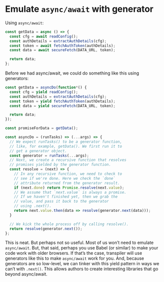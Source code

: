 # Emulate `async/await` with generator

Using `async/await`:
```js
const getData = async () => {
  const cfg = await readConfig();
  const authDetails = extractAuthDetails(cfg);
  const token = await fetchAuthToken(authDetails);
  const data = await secureFetch(DATA_URL, token);

  return data;
};
```

Before we had async/await, we could do something like this using generators:
```js
const getData = asyncDo(function*() {
  const cfg = yield readConfig();
  const authDetails = extractAuthDetails(cfg);
  const token = yield fetchAuthToken(authDetails);
  const data = yield secureFetch(DATA_URL, token);

  return data;
});

const promiseForData = getData();

const asyncDo = (runTasks) => (...args) => {
  // We expect runTasks() to be a generator function,
  // like, for example, getData(). We first run it to
  // get a generator object.
  const generator = runTasks(...args);
  // Next, we create a recursive function that resolves
  // promises yielded by the generator function.
  const resolve = (next) => {
    // In any recursive function, we need to check to
    // see if we're done. Here we check the `done`
    // attribute returned from the generator result.
    if (next.done) return Promise.resolve(next.value);
    // We assume that `next.value` is always a promise.
    // If we haven't finished yet, then we grab the
    // value, and pass it back to the generator
    // using .next().
    return next.value.then(data => resolve(generator.next(data)));
  }

  // We kick the whole process off by calling resolve().
  return resolve(generator.next());
};
```

This is neat. But perhaps not so useful. Most of us won’t need to emulate `async/await`. But, that said, perhaps you use Babel (or similar) to make your code work with older browsers. If that’s the case, transpiler will use generators like this to make `async/await` work for you. And, because generators are so low-level, we can tinker with this yield pattern in ways we can’t with `.next()`. This allows authors to create interesting libraries that go beyond async/await.
